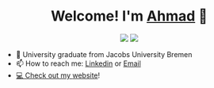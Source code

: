 <!---------------------------------Header------------------------------>

<div align="center">
  <h1>
    Welcome! I'm <a href="https://alkhatiba.github.io/" target="_blank">Ahmad</a> 👋
  </h1>
</div>

<!-------------------------------Social links--------------------------->

<div align="center">
	<a target="_blank" href="https://www.linkedin.com/in/alkhatiba"><img src="https://img.shields.io/badge/-LinkedIn-0077B5?style=for-the-badge&logo=Linkedin&logoColor=white"></img></a>
	<a target="_blank" href="mailto:alkhatibaa1@gmail.com"><img src="https://img.shields.io/badge/-Gmail-D14836?style=for-the-badge&logo=Gmail&logoColor=white"></img></a>
</div>

- 🌱 University graduate from Jacobs University Bremen
- 📫 How to reach me: [Linkedin](https://www.linkedin.com/in/alkhatiba/) or <a target="_blank" href="mailto:alkhatibaa1@gmail.com">Email
- 💻 Check out my [website](https://alkhatiba.github.io/")!

